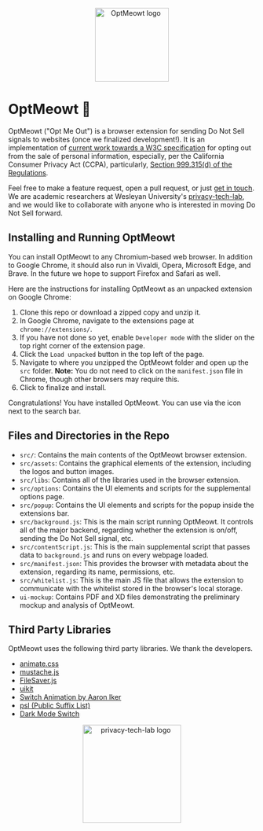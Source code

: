 <p align="center">
  <img src="https://github.com/privacy-tech-lab/optmeowt-browser-extension/blob/issue-19/src/assets/cat-w-text/optmeow-logo-circle.png" width="150px" height="150px" title="OptMeowt logo">
<p>

# OptMeowt :paw_prints:

OptMeowt ("Opt Me Out") is a browser extension for sending Do Not Sell signals to websites (once we finalized development!). It is an implementation of [current work towards a W3C specification](https://github.com/privacycg/proposals/issues/10) for opting out from the sale of personal information, especially, per the California Consumer Privacy Act (CCPA), particularly, [Section 999.315(d) of the Regulations](https://oag.ca.gov/sites/all/files/agweb/pdfs/privacy/oal-sub-final-text-of-regs.pdf).

Feel free to make a feature request, open a pull request, or just [get in touch](https://github.com/SebastianZimmeck). We are academic researchers at Wesleyan University's [privacy-tech-lab](https://privacy-tech-lab.github.io/), and we would like to collaborate with anyone who is interested in moving Do Not Sell forward.

## Installing and Running OptMeowt

You can install OptMeowt to any Chromium-based web browser. In addition to Google Chrome, it should also run in Vivaldi, Opera, Microsoft Edge, and Brave. In the future we hope to support Firefox and Safari as well.

Here are the instructions for installing OptMeowt as an unpacked extension on Google Chrome:

1. Clone this repo or download a zipped copy and unzip it.
2. In Google Chrome, navigate to the extensions page at `chrome://extensions/`.
3. If you have not done so yet, enable `Developer mode` with the slider on the top right corner of the extension page.
4. Click the `Load unpacked` button in the top left of the page.
5. Navigate to where you unzipped the OptMeowt folder and open up the `src` folder.
**Note:** You do not need to click on the `manifest.json` file in Chrome, though other browsers may require this.
6. Click to finalize and install.

Congratulations! You have installed OptMeowt. You can use via the icon next to the search bar.

## Files and Directories in the Repo

- `src/`: Contains the main contents of the OptMeowt browser extension.
- `src/assets`: Contains the graphical elements of the extension, including the logos and button images.
- `src/libs`: Contains all of the libraries used in the browser extension.
- `src/options`: Contains the UI elements and scripts for the supplemental options page.
- `src/popup`: Contains the UI elements and scripts for the popup inside the extensions bar.
- `src/background.js`: This is the main script running OptMeowt. It controls all of the major backend, regarding whether the extension is on/off, sending the Do Not Sell signal, etc.
- `src/contentScript.js`: This is the main supplemental script that passes data to `background.js` and runs on every webpage loaded.
- `src/manifest.json`: This provides the browser with metadata about the extension, regarding its name, permissions, etc.
- `src/whitelist.js`: This is the main JS file that allows the extension to communicate with the whitelist stored in the browser's local storage.
- `ui-mockup`: Contains PDF and XD files demonstrating the preliminary mockup and analysis of OptMeowt.

## Third Party Libraries

OptMeowt uses the following third party libraries. We thank the developers.
- [animate.css](https://github.com/animate-css/animate.css)
- [mustache.js](https://github.com/janl/mustache.js)
- [FileSaver.js](https://github.com/eligrey/FileSaver.js)
- [uikit](https://github.com/uikit/uikit)
- [Switch Animation by Aaron Iker](https://codepen.io/aaroniker/pen/oaQdQZ)
- [psl (Public Suffix List)](https://github.com/lupomontero/psl)
- [Dark Mode Switch](https://github.com/coliff/dark-mode-switch)

<p align="center">
  <img src="https://github.com/privacy-tech-lab/optmeowt-browser-extension/blob/master/plt_logo.png" width="200px" height="200px" title="privacy-tech-lab logo">
<p>
